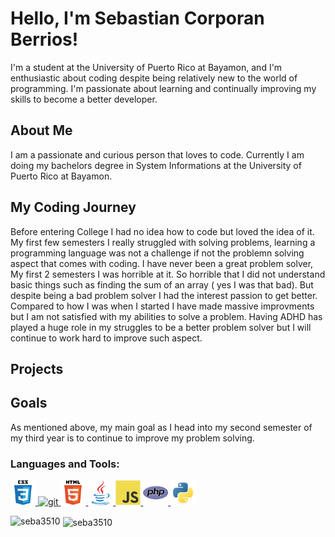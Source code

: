 # Hello, I'm Sebastian Corporan Berrios!

I'm a student at the University of Puerto Rico at Bayamon, and I'm enthusiastic about coding despite being relatively new to the world of programming. I'm passionate about learning and continually improving my skills to become a better developer.

## About Me

I am a passionate and curious person that loves to code.  Currently I am doing my bachelors degree in System Informations at the University of Puerto Rico at Bayamon. 

## My Coding Journey

Before entering College I had no idea how to code but loved the idea of it.  My first few semesters I really struggled with solving problems,  learning a programming language was not a challenge if not the problemn
solving aspect that comes with coding.  I have never been a great problem solver, My first 2 semesters I was horrible at it.  So horrible that I did not understand basic things such as finding the sum of an array ( yes I was that bad).  But despite being a bad problem solver I had the interest passion to get better.  Compared to how I was when I started I have made massive improvments but I am not satisfied with my abilities to solve a problem.  Having ADHD has played a huge role in my struggles to be a better problem solver but I will continue to work hard to improve such aspect.  
## Projects


## Goals

As mentioned above, my main goal as I head into my second semester of my third year is to continue to improve my problem solving. 
<h3 align="left">Languages and Tools:</h3>
<p align="left"> <a href="https://www.w3schools.com/css/" target="_blank" rel="noreferrer"> <img src="https://raw.githubusercontent.com/devicons/devicon/master/icons/css3/css3-original-wordmark.svg" alt="css3" width="40" height="40"/> </a> <a href="https://git-scm.com/" target="_blank" rel="noreferrer"> <img src="https://www.vectorlogo.zone/logos/git-scm/git-scm-icon.svg" alt="git" width="40" height="40"/> </a> <a href="https://www.w3.org/html/" target="_blank" rel="noreferrer"> <img src="https://raw.githubusercontent.com/devicons/devicon/master/icons/html5/html5-original-wordmark.svg" alt="html5" width="40" height="40"/> </a> <a href="https://www.java.com" target="_blank" rel="noreferrer"> <img src="https://raw.githubusercontent.com/devicons/devicon/master/icons/java/java-original.svg" alt="java" width="40" height="40"/> </a> <a href="https://developer.mozilla.org/en-US/docs/Web/JavaScript" target="_blank" rel="noreferrer"> <img src="https://raw.githubusercontent.com/devicons/devicon/master/icons/javascript/javascript-original.svg" alt="javascript" width="40" height="40"/> </a> <a href="https://www.php.net" target="_blank" rel="noreferrer"> <img src="https://raw.githubusercontent.com/devicons/devicon/master/icons/php/php-original.svg" alt="php" width="40" height="40"/> </a> <a href="https://www.python.org" target="_blank" rel="noreferrer"> <img src="https://raw.githubusercontent.com/devicons/devicon/master/icons/python/python-original.svg" alt="python" width="40" height="40"/> </a> </p>

<p><img align="left" src="https://github-readme-stats.vercel.app/api/top-langs?username=seba3510&show_icons=true&locale=en&layout=compact" alt="seba3510" /></p>

<p>&nbsp;<img align="center" src="https://github-readme-stats.vercel.app/api?username=seba3510&show_icons=true&locale=en" alt="seba3510" /></p>


